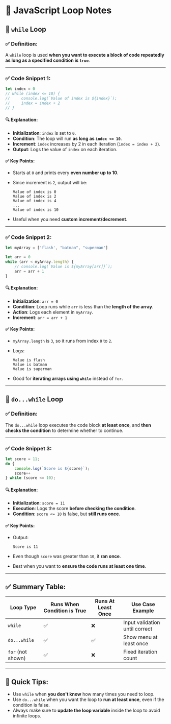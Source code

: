 
# 🔁 JavaScript Loop Notes

## 🔁 **`while` Loop**

### ✅ **Definition**:
A `while` loop is used **when you want to execute a block of code repeatedly as long as a specified condition is `true`**.

---

### ✅ **Code Snippet 1**:

```js
let index = 0
// while (index <= 10) {
//     console.log(`Value of index is ${index}`);
//     index = index + 2
// }
```

#### 🔍 **Explanation**:

* **Initialization**: `index` is set to `0`.
* **Condition**: The loop will run **as long as `index <= 10`**.
* **Increment**: `index` increases by 2 in each iteration (`index = index + 2`).
* **Output**: Logs the value of `index` on each iteration.

#### ✅ **Key Points**:

* Starts at `0` and prints every **even number up to 10**.
* Since increment is `2`, output will be:

  ```
  Value of index is 0
  Value of index is 2
  Value of index is 4
  ...
  Value of index is 10
  ```
* Useful when you need **custom increment/decrement**.

---

### ✅ **Code Snippet 2**:

```js
let myArray = ['flash', "batman", "superman"]

let arr = 0
while (arr < myArray.length) {
    // console.log(`Value is ${myArray[arr]}`);
    arr = arr + 1
}
```

#### 🔍 **Explanation**:

* **Initialization**: `arr = 0`
* **Condition**: Loop runs while `arr` is less than the **length of the array**.
* **Action**: Logs each element in `myArray`.
* **Increment**: `arr = arr + 1`

#### ✅ **Key Points**:

* `myArray.length` is `3`, so it runs from index `0` to `2`.
* Logs:

  ```
  Value is flash
  Value is batman
  Value is superman
  ```
* Good for **iterating arrays using `while`** instead of `for`.

---

## 🔁 **`do...while` Loop**

### ✅ **Definition**:
The `do...while` loop executes the code block **at least once**, and **then checks the condition** to determine whether to continue.

---

### ✅ **Code Snippet 3**:

```js
let score = 11;
do {
    console.log(`Score is ${score}`);
    score++
} while (score <= 10);
```

#### 🔍 **Explanation**:

* **Initialization**: `score = 11`
* **Execution**: Logs the score **before checking the condition**.
* **Condition**: `score <= 10` is false, but **still runs once**.

#### ✅ **Key Points**:

* Output:

  ```
  Score is 11
  ```
* Even though `score` was greater than `10`, it **ran once**.
* Best when you want to **ensure the code runs at least one time**.

---

## ✅ **Summary Table**:

| Loop Type         | Runs When Condition is True | Runs At Least Once | Use Case Example               |
| ----------------- | --------------------------- | ------------------ | ------------------------------ |
| `while`           | ✅                           | ❌                  | Input validation until correct |
| `do...while`      | ✅                           | ✅                  | Show menu at least once        |
| `for` (not shown) | ✅                           | ❌                  | Fixed iteration count          |

---

## 🧠 **Quick Tips**:

* Use `while` when **you don't know** how many times you need to loop.
* Use `do...while` when you want the loop to **run at least once**, even if the condition is false.
* Always make sure to **update the loop variable** inside the loop to avoid infinite loops.